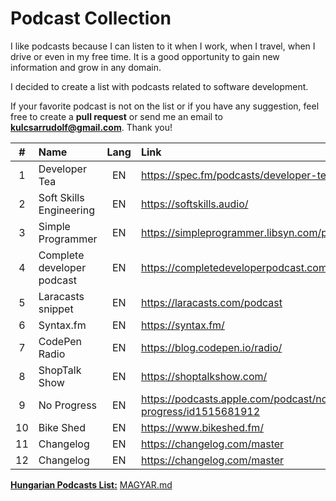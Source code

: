 # Podcast Collection

I like podcasts because I can listen to it when I work, when I travel, when I drive or even in my free time. It is a good opportunity to gain new information and grow in any domain.

I decided to create a list with podcasts related to software development.

If your favorite podcast is not on the list or if you have any suggestion, feel free to create a **pull request** or send me an email to **kulcsarrudolf@gmail.com**. Thank you!

|  #  | Name                       | Lang | Link                                                        |
| :-: | :------------------------- | :--: | :---------------------------------------------------------- |
|  1  | Developer Tea              |  EN  | https://spec.fm/podcasts/developer-tea                      |
|  2  | Soft Skills Engineering    |  EN  | https://softskills.audio/                                   |
|  3  | Simple Programmer          |  EN  | https://simpleprogrammer.libsyn.com/podcast                 |
|  4  | Complete developer podcast |  EN  | https://completedeveloperpodcast.com/                       |
|  5  | Laracasts snippet          |  EN  | https://laracasts.com/podcast                               |
|  6  | Syntax.fm                  |  EN  | https://syntax.fm/                                          |
|  7  | CodePen Radio              |  EN  | https://blog.codepen.io/radio/                              |
|  8  | ShopTalk Show              |  EN  | https://shoptalkshow.com/                                   |
|  9  | No Progress                |  EN  | https://podcasts.apple.com/podcast/no-progress/id1515681912 |
| 10  | Bike Shed                  |  EN  | https://www.bikeshed.fm/                                    |
| 11  | Changelog                  |  EN  | https://changelog.com/master                                |
| 12  | Changelog                  |  EN  | https://changelog.com/master                                |

[**Hungarian Podcasts List:**](https://github.com/kulcsarrudolf/podcast/blob/master/MAGYAR.MD) [MAGYAR.md](https://github.com/kulcsarrudolf/podcast/blob/master/MAGYAR.MD)
